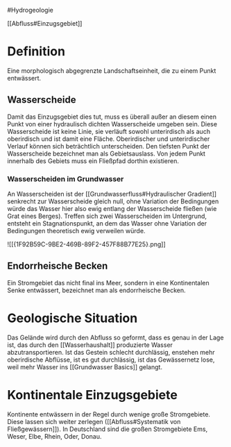 #Hydrogeologie 

[[Abfluss#Einzugsgebiet]]

# Definition

Eine morphologisch abgegrenzte Landschaftseinheit, die zu einem Punkt entwässert. 

## Wasserscheide

Damit das Einzugsgebiet dies tut, muss es überall außer an diesem einen Punkt von einer hydraulisch dichten Wasserscheide umgeben sein. Diese Wasserscheide ist keine Linie, sie verläuft sowohl unterirdisch als auch oberirdisch und ist damit eine Fläche. Oberirdischer und unterirdischer Verlauf können sich beträchtlich unterscheiden.
Den tiefsten Punkt der Wasserscheide bezeichnet man als Gebietsauslass. Von jedem Punkt innerhalb des Gebiets muss ein Fließpfad dorthin existieren.

### Wasserscheiden im Grundwasser

An Wasserscheiden ist der [[Grundwasserfluss#Hydraulischer Gradient]] senkrecht zur Wasserscheide gleich null, ohne Variation der Bedingungen würde das Wasser hier also ewig entlang der Wasserscheide fließen (wie Grat eines Berges). Treffen sich zwei Wasserscheiden im Untergrund, entsteht ein Stagnationspunkt, an dem das Wasser ohne Variation der Bedingungen theoretisch ewig verweilen würde. 

![[{1F92B59C-9BE2-469B-89F2-457F88B77E25}.png]]

## Endorrheische Becken

Ein Stromgebiet das nicht final ins Meer, sondern in eine Kontinentalen Senke entwässert, bezeichnet man als endorrheische Becken.

# Geologische Situation

Das Gelände wird durch den Abfluss so geformt, dass es genau in der Lage ist, das durch den [[Wasserhaushalt]] produzierte Wasser abzutransportieren. Ist das Gestein schlecht durchlässig, enstehen mehr oberirdische Abflüsse, ist es gut durchlässig, ist das Gewässernetz lose, weil mehr Wasser ins [[Grundwasser Basics]] gelangt.

# Kontinentale Einzugsgebiete

Kontinente entwässern in der Regel durch wenige große Stromgebiete. Diese lassen sich weiter zerlegen ([[Abfluss#Systematik von Fließgewässern]]). In Deutschland sind die großen Stromgebiete Ems, Weser, Elbe, Rhein, Oder, Donau.